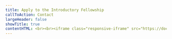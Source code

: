 ```yaml
---
title: Apply to the Introductory Fellowship
callToAction: Contact
largeHeader: false
showTitle: true
contentHTML: <br><br><iframe class="responsive-iframe" src="https://docs.google.com/forms/d/e/1FAIpQLSdghMwGiHODzXE26iYryye_GNGFQ-grxgefbxUzf1MyoEywbg/viewform?embedded=true" height="3000px" frameborder="0">Loading…</iframe>
---
```

